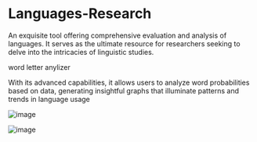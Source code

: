 # Languages-Research
An exquisite tool offering comprehensive evaluation and analysis of languages. It serves as the ultimate resource for researchers seeking to delve into the intricacies of linguistic studies.

word letter anylizer

With its advanced capabilities, it allows users to analyze word probabilities based on data, generating insightful graphs that illuminate patterns and trends in language usage


![image](https://github.com/user-attachments/assets/cbf192a6-f107-4d94-b811-a309ba6760ca)

![image](https://github.com/user-attachments/assets/5f64c931-7d4a-45c9-8506-92c6403ef2c6)


